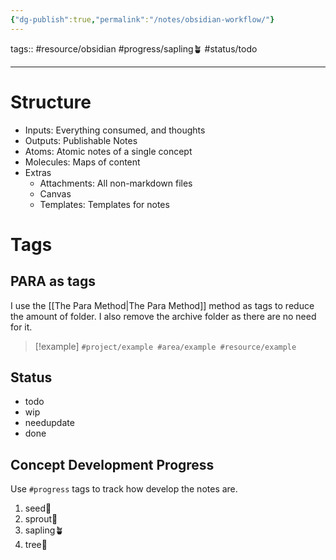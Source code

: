 ```yaml
---
{"dg-publish":true,"permalink":"/notes/obsidian-workflow/"}
---
```


tags::  #resource/obsidian #progress/sapling🪴 #status/todo  

---

# Structure
- Inputs: Everything consumed, and thoughts
- Outputs: Publishable Notes
- Atoms: Atomic notes of a single concept
- Molecules: Maps of content
- Extras
	- Attachments: All non-markdown files
	- Canvas
	- Templates: Templates for notes

# Tags

## PARA as tags
I use the [[The Para Method\|The Para Method]] method as tags to reduce the amount of folder. I also remove the archive folder as there are no need for it.

> [!example] 
> `#project/example #area/example #resource/example`

## Status
- todo
- wip
- needupdate
- done

## Concept Development Progress
Use `#progress` tags to track how develop the notes are.

1. seed🌱
2. sprout🌿
3. sapling🪴
4. tree🌲